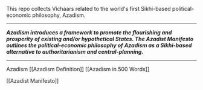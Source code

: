 This repo collects Vichaars related to the world's first Sikhi-based political-economic philosophy, Azadism.

---

**_Azadism introduces a framework to promote the flourishing and prosperity of existing and/or hypothetical States. The Azadist Manifesto outlines the political-economic philosophy of Azadism as a Sikhi-based alternative to authoritarianism and central-planning._**

---

Azadism
	[[Azadism Definition]]
	[[Azadism in 500 Words]]
	
[[Azadist Manifesto]]